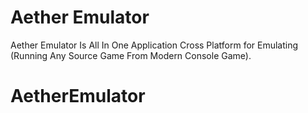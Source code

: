 # Aether Emulator

Aether Emulator Is All In One Application Cross Platform for Emulating (Running Any Source Game From Modern Console Game).

# AetherEmulator
